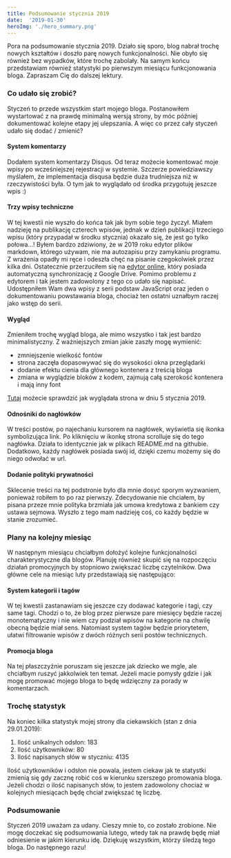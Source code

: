 ```yaml
---
title: Podsumowanie stycznia 2019
date:  '2019-01-30'
heroImg: './hero_summary.png'
---
```


Pora na podsumowanie stycznia 2019. Działo się sporo, blog nabrał trochę nowych kształtów i doszło parę nowych funkcjonalności. Nie obyło się również bez wypadków, które trochę zabolały. Na samym końcu przedstawiam również statystyki po pierwszym miesiącu funkcjonowania bloga. Zapraszam Cię do dalszej lektury.

### Co udało się zrobić?
Styczeń to przede wszystkim start mojego bloga. Postanowiłem wystartować z na prawdę minimalną wersją strony, by móc później dokumentować kolejne etapy jej ulepszania. A więc co przez cały styczeń udało się dodać / zmienić? 
#### System komentarzy
Dodałem system komentarzy Disqus. Od teraz możecie komentować moje wpisy po wcześniejszej rejestracji w systemie. Szczerze powiedziawszy myślałem, że implementacja disqusa będzie duża trudniejsza niż w rzeczywistości była. O tym jak to wyglądało od środka przygotuję jeszcze wpis :)
#### Trzy wpisy techniczne
W tej kwestii nie wyszło do końca tak jak bym sobie tego życzył. Miałem nadzieję na publikację czterech wpisów, jednak w dzień publikacji trzeciego wpisu (który przypadał w środku stycznia) okazało się, że jest go tylko połowa...! Byłem bardzo zdziwiony, że w 2019 roku edytor plików markdown, którego używam, nie ma autozapisu przy zamykaniu programu. Z wrażenia opadły mi ręce i odeszła chęć na pisanie czegokolwiek przez kilka dni. Ostatecznie przerzuciłem się na [edytor online](https://stackedit.io/), który posiada automatyczną synchronizację z Google Drive. Pomimo problemu z edytorem i tak jestem zadowolony z tego co udało się napisać. Udostępniłem Wam dwa wpisy z serii podstaw JavaScript oraz jeden o dokumentowaniu powstawania bloga, chociaż ten ostatni uznałbym raczej jako wstęp do serii.
#### Wygląd
Zmieniłem trochę wygląd bloga, ale mimo wszystko i tak jest bardzo minimalistyczny. Z ważniejszych zmian jakie zaszły mogę wymienić:
* zmniejszenie wielkość fontów
* strona zaczęła dopasowywać się do wysokości okna przeglądarki
* dodanie efektu cienia dla głównego kontenera z treścią bloga
* zmiana w wyglądzie bloków z kodem, zajmują całą szerokość kontenera i mają inny font

[Tutaj](https://web.archive.org/web/*/remigiuszwasiak.pl) możecie sprawdzić jak wyglądała strona w dniu 5 stycznia 2019.
#### Odnośniki do nagłówków
W treści postów, po najechaniu kursorem na nagłówek, wyświetla się ikonka symbolizująca link. Po kliknięciu w ikonkę strona scrolluje się do tego nagłówka. Działa to identycznie jak w plikach README.md na githubie. Dodatkowo, każdy nagłówek posiada swój id, dzięki czemu możemy się do niego odwołać w url.
#### Dodanie polityki prywatności
Sklecenie treści na tej podstronie było dla mnie dosyć sporym wyzwaniem, ponieważ robiłem to po raz pierwszy. Zdecydowanie nie chciałem, by pisana przeze mnie polityka brzmiała jak umowa kredytowa z bankiem czy ustawa sejmowa. Wyszło z tego mam nadzieję coś, co każdy będzie w stanie zrozumieć.
### Plany na kolejny miesiąc
W następnym miesiącu chciałbym dołożyć kolejne funkcjonalności charakterystyczne dla blogów. Planuję również skupić się na rozpoczęciu działań promocyjnych by stopniowo zwiększać liczbę czytelników. Dwa główne cele na miesiąc luty przedstawiają się następująco:
#### System kategorii i tagów
W tej kwestii zastanawiam się jeszcze czy dodawać kategorie i tagi, czy same tagi. Chodzi o to, że blog przez pierwsze pare miesięcy będzie raczej monotematyczny i nie wiem czy podział wpisów na kategorie na chwilę obecną będzie miał sens. Natomiast system tagów będzie priorytetem, ułatwi filtrowanie wpisów z dwóch różnych serii postów technicznych.
#### Promocja bloga
Na tej płaszczyźnie poruszam się jeszcze jak dziecko we mgle, ale chciałbym ruszyć jakkolwiek ten temat. Jeżeli macie pomysły gdzie i jak mogę promować mojego bloga to będę wdzięczny za porady w komentarzach.
### Trochę statystyk
Na koniec kilka statystyk mojej strony dla ciekawskich (stan z dnia 29.01.2019):
1. Ilość unikalnych odsłon: 183
2. Ilość użytkowników: 80
3. Ilość napisanych słów w styczniu: 4135

Ilość użytkowników i odsłon nie powala, jestem ciekaw jak te statystki zmienią się gdy zacznę robić coś w kierunku szerszego promowania bloga. Jeżeli chodzi o ilość napisanych słów, to jestem zadowolony chociaż w kolejnych miesiącach będę chciał zwiększać tę liczbę.
### Podsumowanie
Styczeń 2019 uważam za udany. Cieszy mnie to, co zostało zrobione. Nie mogę doczekać się podsumowania lutego, wtedy tak na prawdę będę miał odniesienie w jakim kierunku idę. Dziękuję wszystkim, którzy śledzą tego bloga. Do następnego razu!
